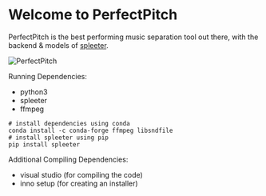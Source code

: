 # Welcome to PerfectPitch

PerfectPitch is the best performing music separation tool out there, with the backend & models of [spleeter](https://github.com/deezer/spleeter).

![PerfectPitch](https://user-images.githubusercontent.com/96906027/209585194-3efb2eb9-7694-415b-a608-e374b7859adb.png)

Running Dependencies:
* python3
* spleeter
* ffmpeg
```
# install dependencies using conda
conda install -c conda-forge ffmpeg libsndfile
# install spleeter using pip
pip install spleeter
```
Additional Compiling Dependencies:

* visual studio (for compiling the code)
* inno setup (for creating an installer)
